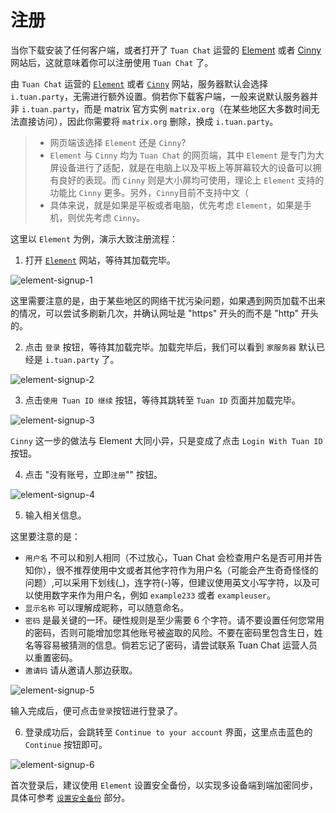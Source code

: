 # 注册

当你下载安装了任何客户端，或者打开了 `Tuan Chat` 运营的 [Element](https://web.tuan.date) 或者 [Cinny](https://cinny.tuan.date) 网站后，这就意味着你可以注册使用 `Tuan Chat` 了。

由 `Tuan Chat` 运营的 [`Element`](https://web.tuan.date) 或者 [`Cinny`](https://cinny.tuan.date) 网站，服务器默认会选择 `i.tuan.party`，无需进行额外设置。倘若你下载客户端，一般来说默认服务器并非 `i.tuan.party`，而是 matrix 官方实例 `matrix.org`（在某些地区大多数时间无法直接访问），因此你需要将 `matrix.org` 删除，换成 `i.tuan.party`。

> - 网页端该选择 `Element` 还是 `Cinny`?  
> - `Element` 与 `Cinny` 均为 `Tuan Chat` 的网页端，其中 `Element` 是专门为大屏设备进行了适配，就是在电脑上以及平板上等屏幕较大的设备可以拥有良好的表现。而 `Cinny` 则是大小屏均可使用，理论上 `Element` 支持的功能比 `Cinny` 更多。另外，`Cinny`目前不支持中文（  
> - 具体来说，就是如果是平板或者电脑，优先考虑 `Element`，如果是手机，则优先考虑 `Cinny`。

这里以 `Element` 为例，演示大致注册流程：

1. 打开 [`Element`](https://web.tuan.date) 网站，等待其加载完毕。

![element-signup-1](/assets/element-signup-1.webp)

这里需要注意的是，由于某些地区的网络干扰污染问题，如果遇到网页加载不出来的情况，可以尝试多刷新几次，并确认网址是 "https" 开头的而不是 "http" 开头的。

2. 点击 `登录` 按钮，等待其加载完毕。加载完毕后，我们可以看到 `家服务器` 默认已经是 `i.tuan.party` 了。

![element-signup-2](/assets/element-signup-2.webp)

3. 点击`使用 Tuan ID 继续` 按钮，等待其跳转至 `Tuan ID` 页面并加载完毕。

![element-signup-3](/assets/element-signup-3.webp)

`Cinny` 这一步的做法与 Element 大同小异，只是变成了点击 `Login With Tuan ID` 按钮。

4. 点击 "没有账号，立即`注册`"" 按钮。

![element-signup-4](/assets/element-signup-4.webp)

5. 输入相关信息。

这里要注意的是：

- `用户名` 不可以和别人相同（不过放心，Tuan Chat 会检查用户名是否可用并告知你），很不推荐使用中文或者其他字符作为用户名（可能会产生奇奇怪怪的问题）,可以采用下划线(_)，连字符(-)等，但建议使用英文小写字符，以及可以使用数字来作为用户名，例如 `example233` 或者 `exampleuser`。
- `显示名称` 可以理解成昵称，可以随意命名。
- `密码` 是最关键的一环。硬性规则是至少需要 6 个字符。请不要设置任何您常用的密码，否则可能增加您其他账号被盗取的风险。不要在密码里包含生日，姓名等容易被猜测的信息。倘若忘记了密码，请尝试联系 Tuan Chat 运营人员以重置密码。
- `邀请码` 请从邀请人那边获取。
  
![element-signup-5](/assets/element-signup-5.webp)

输入完成后，便可点击`登录`按钮进行登录了。

6. 登录成功后，会跳转至 `Continue to your account` 界面，这里点击蓝色的 `Continue` 按钮即可。

![element-signup-6](/assets/element-signup-6.webp)

首次登录后，建议使用 `Element` 设置安全备份，以实现多设备端到端加密同步，具体可参考 [`设置安全备份`](/security-backup.html) 部分。
